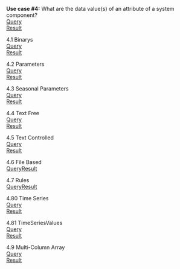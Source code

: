 **Use case #4:** What are the data value(s) of an attribute of a system component?   
[Query](https://github.com/amabdallah/WaM-DaM/blob/master/03UseCases/Queries/04ComparSurfaceArea_Parameter.sql)     
[Result](https://github.com/amabdallah/WaM-DaM/blob/master/03UseCases/Results/UseCase4.csv)  


4.1 Binarys  
[Query](https://github.com/amabdallah/WaM-DaM/blob/master/03UseCases/Queries/4.1Binarys.sql)   
[Result](https://github.com/amabdallah/WaM-DaM/blob/master/03UseCases/Results/UseCase4.1.csv)  

4.2 Parameters   
[Query](https://github.com/amabdallah/WaM-DaM/blob/master/03UseCases/Queries/4.2Parameters.sql)    
[Result]() 

4.3 Seasonal Parameters   
[Query](https://github.com/amabdallah/WaM-DaM/blob/master/03UseCases/Queries/4.3SeasonalParameter.sql)   
[Result]()  

4.4 Text Free    
[Query](https://github.com/amabdallah/WaM-DaM/blob/master/03UseCases/Queries/4.4TextFree.sql)   
[Result]()  

4.5 Text Controlled    
[Query](https://github.com/amabdallah/WaM-DaM/blob/master/03UseCases/Queries/4.5TextControlled.sql)   
[Result]()    

4.6 File Based    
[Query](https://github.com/amabdallah/WaM-DaM/blob/master/03UseCases/Queries/4.6FileBased.sql)[Result]()  

4.7 Rules    
[Query](https://github.com/amabdallah/WaM-DaM/blob/master/03UseCases/Queries/4.7Rules.sql)[Result]()    

4.80 Time Series      
[Query](https://github.com/amabdallah/WaM-DaM/blob/master/03UseCases/Queries/4.80TimeSeries.sql)  
[Result]()  

4.81 TimeSeriesValues   
[Query](https://github.com/amabdallah/WaM-DaM/blob/master/03UseCases/Queries/4.81TimeSeriesValues.sql)   
[Result]()  

4.9 Multi-Column Array     
[Query](https://github.com/amabdallah/WaM-DaM/blob/master/03UseCases/Queries/4.90MultiColumns.sql)  
[Result]()   
